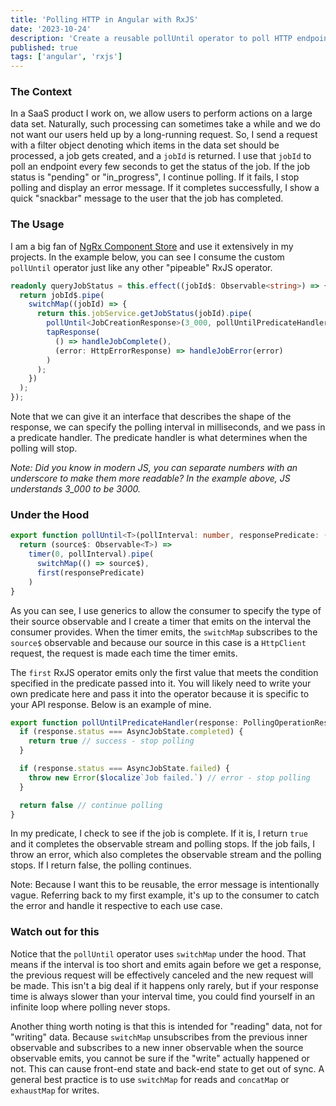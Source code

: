 ```yaml
---
title: 'Polling HTTP in Angular with RxJS'
date: '2023-10-24'
description: 'Create a reusable pollUntil operator to poll HTTP endpoints with Angular and RxJS'
published: true
tags: ['angular', 'rxjs']
---
```


### The Context

In a SaaS product I work on, we allow users to perform actions on a large data set. Naturally, such processing can sometimes take a while and we do not want our users held up by a long-running request. So, I send a request with a filter object denoting which items in the data set should be processed, a job gets created, and a `jobId` is returned. I use that `jobId` to poll an endpoint every few seconds to get the status of the job. If the job status is "pending" or "in_progress", I continue polling. If it fails, I stop polling and display an error message. If it completes successfully, I show a quick "snackbar" message to the user that the job has completed.

### The Usage

I am a big fan of [NgRx Component Store](https://ngrx.io/guide/component-store) and use it extensively in my projects. In the example below, you can see I consume the custom `pollUntil` operator just like any other "pipeable" RxJS operator.

```typescript
readonly queryJobStatus = this.effect((jobId$: Observable<string>) => {
  return jobId$.pipe(
    switchMap((jobId) => {
      return this.jobService.getJobStatus(jobId).pipe(
        pollUntil<JobCreationResponse>(3_000, pollUntilPredicateHandler),
        tapResponse(
          () => handleJobComplete(),
          (error: HttpErrorResponse) => handleJobError(error)
        )
      );
    })
  );
});
```

Note that we can give it an interface that describes the shape of the response, we can specify the polling interval in milliseconds, and we pass in a predicate handler. The predicate handler is what determines when the polling will stop.

_Note: Did you know in modern JS, you can separate numbers with an underscore to make them more readable? In the example above, JS understands 3_000 to be 3000._

### Under the Hood

```typescript
export function pollUntil<T>(pollInterval: number, responsePredicate: (res: any) => boolean) {
  return (source$: Observable<T>) =>
    timer(0, pollInterval).pipe(
      switchMap(() => source$),
      first(responsePredicate)
    )
}
```

As you can see, I use generics to allow the consumer to specify the type of their source observable and I create a timer that emits on the interval the consumer provides. When the timer emits, the `switchMap` subscribes to the `source$` observable and because our source in this case is a `HttpClient` request, the request is made each time the timer emits.

The `first` RxJS operator emits only the first value that meets the condition specified in the predicate passed into it. You will likely need to write your own predicate here and pass it into the operator because it is specific to your API response. Below is an example of mine.

```typescript
export function pollUntilPredicateHandler(response: PollingOperationResponseData): boolean {
  if (response.status === AsyncJobState.completed) {
    return true // success - stop polling
  }

  if (response.status === AsyncJobState.failed) {
    throw new Error($localize`Job failed.`) // error - stop polling
  }

  return false // continue polling
}
```

In my predicate, I check to see if the job is complete. If it is, I return `true` and it completes the observable stream and polling stops. If the job fails, I throw an error, which also completes the observable stream and the polling stops. If I return false, the polling continues.

Note: Because I want this to be reusable, the error message is intentionally vague. Referring back to my first example, it's up to the consumer to catch the error and handle it respective to each use case.

### Watch out for this

Notice that the `pollUntil` operator uses `switchMap` under the hood. That means if the interval is too short and emits again before we get a response, the previous request will be effectively canceled and the new request will be made. This isn't a big deal if it happens only rarely, but if your response time is always slower than your interval time, you could find yourself in an infinite loop where polling never stops.

Another thing worth noting is that this is intended for "reading" data, not for "writing" data. Because `switchMap` unsubscribes from the previous inner observable and subscribes to a new inner observable when the source observable emits, you cannot be sure if the "write" actually happened or not. This can cause front-end state and back-end state to get out of sync. A general best practice is to use `switchMap` for reads and `concatMap` or `exhaustMap` for writes.
